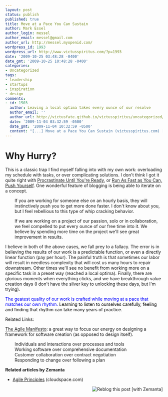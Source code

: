 ```yaml
---
layout: post
status: publish
published: true
title: Move at a Pace You Can Sustain
author: Mark Essel
author_login: messel
author_email: messel@gmail.com
author_url: http://messel.myopenid.com/
wordpress_id: 1993
wordpress_url: http://www.victusspiritus.com/?p=1993
date: '2009-10-25 03:48:28 -0400'
date_gmt: '2009-10-25 10:48:28 -0400'
categories:
- Uncategorized
tags:
- leadership
- startups
- inspiration
- design
comments:
- id: 1503
  author: Leaving a local optima takes every ounce of our resolve
  author_email: ''
  author_url: http://victusfate.github.io/victusspiritus/uncategorized/2009/11/04/leaving-a-local-optima-takes-every-ounce-of-our-resolve/
  date: '2009-11-04 03:32:59 -0500'
  date_gmt: '2009-11-04 10:32:59 -0500'
  content: "[...] Move at a Pace You Can Sustain (victusspiritus.com) [...]"
---
```

<h1>Why Hurry?</h1>
<p>This is a classic trap I find myself falling into with my own work: overloading my schedule with tasks, or over complicating solutions. I don't think I got it quite right with <a href="http://victusfate.github.io/victusspiritus/uncategorized/2009/09/14/procrastinate-until-youre-ready/">Procrastinate Until You're Ready</a>, or <a href="http://victusfate.github.io/victusspiritus/uncategorized/2009/09/20/run-as-fast-as-you-can-push-yourself/">Run As Fast as You Can, Push Yourself</a>. One wonderful feature of blogging is being able to iterate on a concept.</p>
<p style="padding-left: 30px;">If you are working for someone else on an hourly basis, they will instinctively push you to get more done faster. I don't know about you, but I feel rebellious to this type of whip cracking behavior.</p>
<p style="padding-left: 30px;">If we are working on a project of our passion, solo or in collaboration, we feel compelled to put every ounce of our free time into it. We believe by spending more time on the project we'll see great improvement in results.</p>
<p>I believe in both of the above cases, we fall prey to a fallacy. The error is in believing the results of our work is a predictable function, or even a directly linear function (pay per hour). The painful truth is that sometimes our labor will result in needless complexity that will cost us many hours to repair downstream. Other times we'll see no benefit from working more on a specific task in a preset way (reached a local optima). Finally, there are glorious moments when everything clicks, and we have breakthrough value creation days (I don't have the silver key to unlocking these days, but I'm trying).</p>
<p><span style="color: #0000ff;">The geatest quality of our work is crafted while moving at a pace that matches our own rhythm. <span style="color: #000000;">Learning to listen to ourselves carefully, feeling and finding that rhythm can take many years of practice.</span></span></p>
<p>Related Links:</p>
<p><a href="http://www.agilemanifesto.org/">The Agile Manifesto</a>: a great way to focus our energy on designing a framework for software creation (as opposed to design itself).</p>
<p style="padding-left: 30px;">Individuals and interactions over processes and tools<br />
Working software over comprehensive documentation<br />
Customer collaboration over contract negotiation<br />
Responding to change over following a plan</p>
<p><strong>Related articles by Zemanta</strong></p>
<ul class="zemanta-article-ul">
<li class="zemanta-article-ul-li"><a href="http://www.cloudspace.com/blog/2009/03/02/agile-manifesto-principles/">Agile Principles</a> (cloudspace.com)</li>
</ul>
<div class="zemanta-pixie" style="margin-top: 10px; height: 15px;"><a class="zemanta-pixie-a" title="Reblog this post [with Zemanta]" href="http://reblog.zemanta.com/zemified/8ce26d47-6390-488b-925b-76437b79a763/"><img class="zemanta-pixie-img" style="border:none;float:right" src="http://img.zemanta.com/reblog_e.png?x-id=8ce26d47-6390-488b-925b-76437b79a763" alt="Reblog this post [with Zemanta]" /></a><span class="zem-script more-related pretty-attribution"><script src="http://static.zemanta.com/readside/loader.js" type="text/javascript"></script></span></div>
